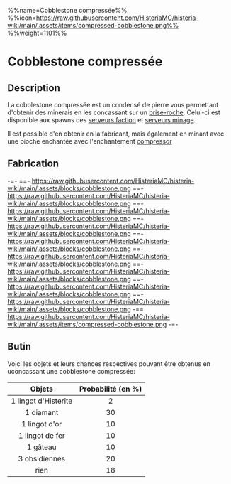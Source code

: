 %%name=Cobblestone compressée%%
%%icon=https://raw.githubusercontent.com/HisteriaMC/histeria-wiki/main/.assets/items/compressed-cobblestone.png%%
%%weight=1101%%

# Cobblestone compressée

## Description
La cobblestone compressée est un condensé de pierre vous permettant d'obtenir des minerais en les concassant sur un [brise-roche](https://histeria.fr/wiki/2-equipement/farm). Celui-ci est disponible aux spawns des [serveurs faction](https://histeria.fr/wiki/3-gameplay/faction-servers) et [serveurs minage](https://histeria.fr/wiki/3-gameplay/minage-servers).

Il est possible d'en obtenir en la fabricant, mais également en minant avec une pioche enchantée avec l'enchantement [compressor](https://histeria.fr/wiki/3-gameplay/minage-servers)

## Fabrication

-=-
 ==- https://raw.githubusercontent.com/HisteriaMC/histeria-wiki/main/.assets/blocks/cobblestone.png
 ==- https://raw.githubusercontent.com/HisteriaMC/histeria-wiki/main/.assets/blocks/cobblestone.png
 ==- https://raw.githubusercontent.com/HisteriaMC/histeria-wiki/main/.assets/blocks/cobblestone.png
 ==- https://raw.githubusercontent.com/HisteriaMC/histeria-wiki/main/.assets/blocks/cobblestone.png
 ==- https://raw.githubusercontent.com/HisteriaMC/histeria-wiki/main/.assets/blocks/cobblestone.png
 ==- https://raw.githubusercontent.com/HisteriaMC/histeria-wiki/main/.assets/blocks/cobblestone.png
 ==- https://raw.githubusercontent.com/HisteriaMC/histeria-wiki/main/.assets/blocks/cobblestone.png
 ==- https://raw.githubusercontent.com/HisteriaMC/histeria-wiki/main/.assets/blocks/cobblestone.png
 ==- https://raw.githubusercontent.com/HisteriaMC/histeria-wiki/main/.assets/blocks/cobblestone.png
 -== https://raw.githubusercontent.com/HisteriaMC/histeria-wiki/main/.assets/items/compressed-cobblestone.png
-=-

## Butin

Voici les objets et leurs chances respectives pouvant être obtenus en uconcassant une cobblestone compressée:

| Objets               | Probabilité (en %) |
|:--------------------:|:------------------:|
| 1 lingot d'Histerite | 2                  |
| 1 diamant            | 30                 |
| 1 lingot d'or        | 10                 |
| 1 lingot de fer      | 10                 |
| 1 gâteau             | 10                 |
| 3 obsidiennes        | 20                 |
| rien                 | 18                 |